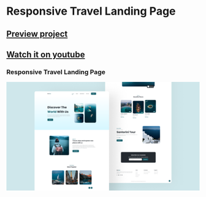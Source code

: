 # Responsive Travel Landing Page
## [Preview project](https://luissitoe.github.io/responsive-travel-landing-page/)
## [Watch it on youtube](https://youtu.be/X90zS8LBqcE)
### Responsive Travel Landing Page

![preview img](/preview.png)
